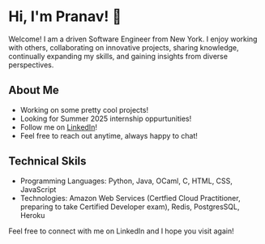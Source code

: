 # Hi, I'm Pranav! 👋

Welcome! I am a driven Software Engineer from New York. I enjoy working with others, collaborating on innovative projects, sharing knowledge, continually expanding my skills, and gaining insights from diverse perspectives.

## About Me

- Working on some pretty cool projects!
- Looking for Summer 2025 internship oppurtunities!
- Follow me on [LinkedIn](https://www.linkedin.com/in/pranav-jothivel/)!
- Feel free to reach out anytime, always happy to chat!

## Technical Skils

- Programming Languages: Python, Java, OCaml, C, HTML, CSS, JavaScript
- Technologies: Amazon Web Services (Certfied Cloud Practitioner, preparing to take Certified Developer exam), Redis, PostgresSQL, Heroku

Feel free to connect with me on LinkedIn and I hope you visit again!

<!-- <br>
<br>

![Pranav's GitHub stats](https://github-readme-stats.vercel.app/api?username=pranavjothivel) -->

